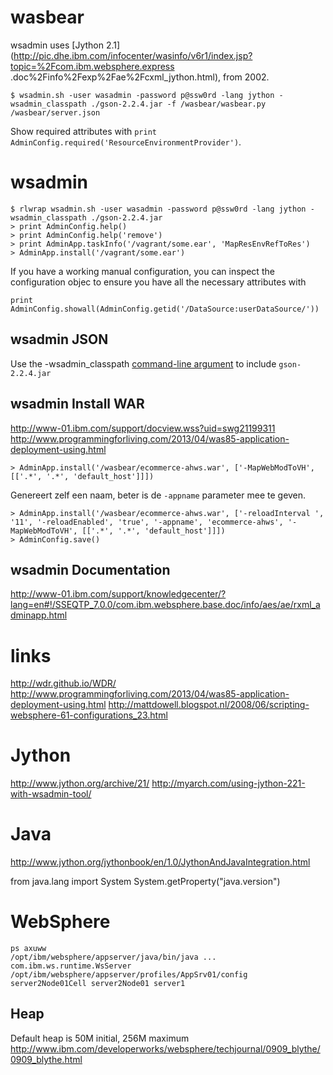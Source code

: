 # wasbear

wsadmin uses [Jython 2.1](http://pic.dhe.ibm.com/infocenter/wasinfo/v6r1/index.jsp?topic=%2Fcom.ibm.websphere.express
.doc%2Finfo%2Fexp%2Fae%2Fcxml_jython.html), from 2002.

    $ wsadmin.sh -user wasadmin -password p@ssw0rd -lang jython -wsadmin_classpath ./gson-2.2.4.jar -f /wasbear/wasbear.py /wasbear/server.json

Show required attributes with `print AdminConfig.required('ResourceEnvironmentProvider')`.

# wsadmin

    $ rlwrap wsadmin.sh -user wasadmin -password p@ssw0rd -lang jython -wsadmin_classpath ./gson-2.2.4.jar
    > print AdminConfig.help()
    > print AdminConfig.help('remove')
    > print AdminApp.taskInfo('/vagrant/some.ear', 'MapResEnvRefToRes')
    > AdminApp.install('/vagrant/some.ear')

If you have a working manual configuration, you can inspect the configuration objec to ensure you have all the
necessary attributes with

    print AdminConfig.showall(AdminConfig.getid('/DataSource:userDataSource/'))

## wsadmin JSON

Use the -wsadmin_classpath [command-line argument](http://www-01.ibm.com/support/knowledgecenter/?lang=en#!/SSAW57_7.0.0/com.ibm.websphere.nd.multiplatform.doc/info/ae/ae/rxml_commandline.html?cp=SSAW57_7.0.0%2F3-16-1-96)
to include `gson-2.2.4.jar`

## wsadmin Install WAR

http://www-01.ibm.com/support/docview.wss?uid=swg21199311
http://www.programmingforliving.com/2013/04/was85-application-deployment-using.html

    > AdminApp.install('/wasbear/ecommerce-ahws.war', ['-MapWebModToVH', [['.*', '.*', 'default_host']]])

Genereert zelf een naam, beter is de `-appname` parameter mee te geven.

    > AdminApp.install('/wasbear/ecommerce-ahws.war', ['-reloadInterval ', '11', '-reloadEnabled', 'true', '-appname', 'ecommerce-ahws', '-MapWebModToVH', [['.*', '.*', 'default_host']]])
    > AdminConfig.save()

## wsadmin Documentation
http://www-01.ibm.com/support/knowledgecenter/?lang=en#!/SSEQTP_7.0.0/com.ibm.websphere.base.doc/info/aes/ae/rxml_adminapp.html

# links

http://wdr.github.io/WDR/
http://www.programmingforliving.com/2013/04/was85-application-deployment-using.html
http://mattdowell.blogspot.nl/2008/06/scripting-websphere-61-configurations_23.html

# Jython
http://www.jython.org/archive/21/
http://myarch.com/using-jython-221-with-wsadmin-tool/

# Java
http://www.jython.org/jythonbook/en/1.0/JythonAndJavaIntegration.html

from java.lang import System
System.getProperty("java.version")

# WebSphere

    ps axuww
    /opt/ibm/websphere/appserver/java/bin/java ... com.ibm.ws.runtime.WsServer /opt/ibm/websphere/appserver/profiles/AppSrv01/config server2Node01Cell server2Node01 server1

## Heap

Default heap is 50M initial, 256M maximum http://www.ibm.com/developerworks/websphere/techjournal/0909_blythe/0909_blythe.html